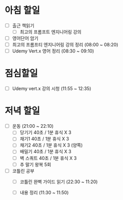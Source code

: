 # 아침 할일
- [ ] 출근 책읽기
	- [ ]  최고의 프롬프트 엔지니어링 강의
- [ ] 영어단어 암기
- [ ] 최고의 프롬프티 엔지니어링 강의 정리 (08:00 ~ 08:20) 
- [ ] Udemy Vert.x 영어 정리 (08:30 ~ 09:10)

# 점심할일
- [ ] Udemy vert.x 강의 시청 (11:55 ~ 12:35)

# 저녁 할일
- [ ] 운동 (21:00 ~ 22:10)
	- [ ] 당기기 40초 / 1분 휴식 X 3
	- [ ] 채기1 40초 / 1분 휴식 X 3
	- [ ] 채기2 40초 / 1분 휴식 X 3 (양쪽)
	- [ ] 배밀기 40초 / 1분 휴식 X 3
	- [ ] 벽 스쿼트 40초 / 1분 휴식 X 3
	- [ ] 추 말기 왕복 5회
- [ ] 코틀린 공부
	- [ ] 코틀린 완벽 가이드 읽기 (22:30 ~ 11:20)
	- [ ] 내용 정리 (11:30 ~ 11:50)


